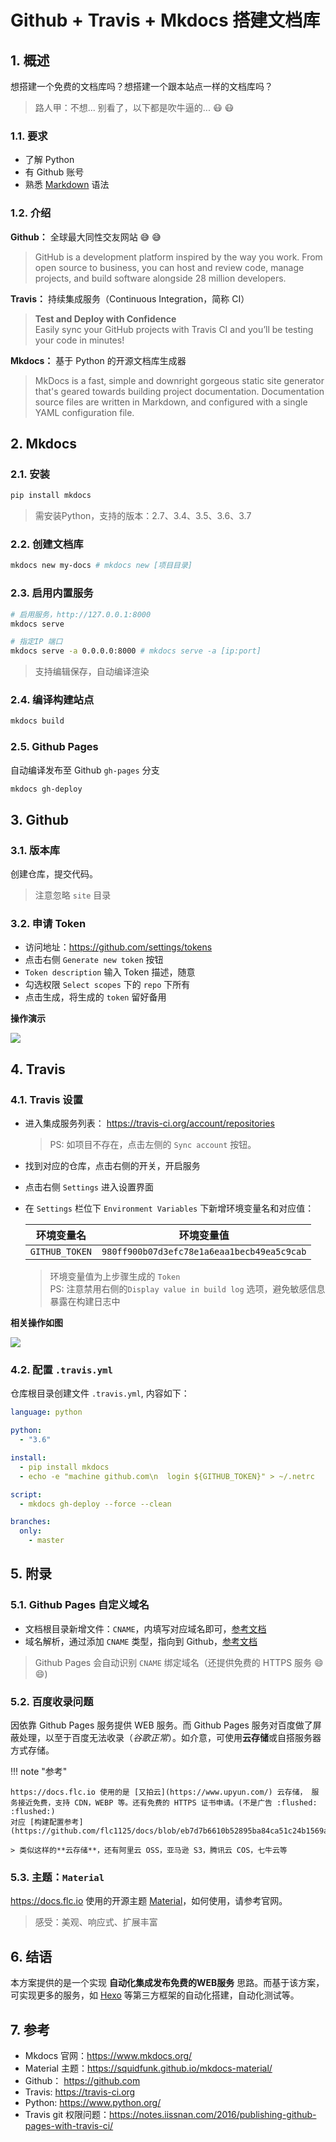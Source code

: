 # Github + Travis + Mkdocs 搭建文档库

## 1. 概述

想搭建一个免费的文档库吗？想搭建一个跟本站点一样的文档库吗？

> 路人甲：不想... 别看了，以下都是吹牛逼的... :mask: :mask:

### 1.1. 要求

- 了解 Python
- 有 Github 账号
- 熟悉 [Markdown](http://wow.kuapp.com/markdown/) 语法

### 1.2. 介绍

**Github：** 全球最大同性交友网站 :sweat_smile: :sweat_smile:

> GitHub is a development platform inspired by the way you work. From open source to business, you can host and review code, manage projects, and build software alongside 28 million developers.

**Travis：** 持续集成服务（Continuous Integration，简称 CI）

> **Test and Deploy with Confidence**  
> Easily sync your GitHub projects with Travis CI and you’ll be testing your code in minutes!

**Mkdocs：** 基于 Python 的开源文档库生成器

> MkDocs is a fast, simple and downright gorgeous static site generator that's geared towards building project documentation. Documentation source files are written in Markdown, and configured with a single YAML configuration file.

## 2. Mkdocs

### 2.1. 安装

```sh
pip install mkdocs
```

> 需安装Python，支持的版本：2.7、3.4、3.5、3.6、3.7

### 2.2. 创建文档库

```sh
mkdocs new my-docs # mkdocs new [项目目录]
```

### 2.3. 启用内置服务

```sh
# 启用服务，http://127.0.0.1:8000
mkdocs serve

# 指定IP 端口
mkdocs serve -a 0.0.0.0:8000 # mkdocs serve -a [ip:port]
```

> 支持编辑保存，自动编译渲染

### 2.4. 编译构建站点

```sh
mkdocs build
```

### 2.5. Github Pages

自动编译发布至 Github `gh-pages` 分支

```sh
mkdocs gh-deploy
```

## 3. Github

### 3.1. 版本库

创建仓库，提交代码。

> 注意忽略 `site` 目录

### 3.2. 申请 Token

- 访问地址：https://github.com/settings/tokens
- 点击右侧 `Generate new token` 按钮
- `Token description` 输入 Token 描述，随意
- 勾选权限 `Select scopes` 下的 `repo` 下所有
- 点击生成，将生成的 `token` 留好备用

**操作演示**

![](assets/github-token.gif)

## 4. Travis

### 4.1. Travis 设置

- 进入集成服务列表： https://travis-ci.org/account/repositories

    > PS: 如项目不存在，点击左侧的 `Sync account` 按钮。

- 找到对应的仓库，点击右侧的开关，开启服务
- 点击右侧 `Settings` 进入设置界面
- 在 `Settings` 栏位下 `Environment Variables` 下新增环境变量名和对应值：
    
    |环境变量名|环境变量值|
    |----|----|
    |`GITHUB_TOKEN`|`980ff900b07d3efc78e1a6eaa1becb49ea5c9cab`|
    
    > 环境变量值为上步骤生成的 `Token`  
    > PS: 注意禁用右侧的`Display value in build log` 选项，避免敏感信息暴露在构建日志中

**相关操作如图**

![](assets/legacy-services.png)

### 4.2. 配置 `.travis.yml`

仓库根目录创建文件 `.travis.yml`, 内容如下：

```yaml
language: python

python:
  - "3.6"

install:
  - pip install mkdocs
  - echo -e "machine github.com\n  login ${GITHUB_TOKEN}" > ~/.netrc

script:
  - mkdocs gh-deploy --force --clean

branches:
  only:
    - master
```

## 5. 附录

### 5.1. Github Pages 自定义域名

- 文档根目录新增文件：`CNAME`，内填写对应域名即可，[参考文档](https://help.github.com/articles/setting-up-a-custom-subdomain/)
- 域名解析，通过添加 `CNAME` 类型，指向到 Github，[参考文档](https://help.github.com/articles/quick-start-setting-up-a-custom-domain/)

> Github Pages 会自动识别 `CNAME` 绑定域名（还提供免费的 HTTPS 服务 :smile: :smile:)

### 5.2. 百度收录问题

因依靠 Github Pages 服务提供 WEB 服务。而 Github Pages 服务对百度做了屏蔽处理，以至于百度无法收录（*谷歌正常*）。如介意，可使用**云存储**或自搭服务器方式存储。

!!! note "参考"

    https://docs.flc.io 使用的是 [又拍云](https://www.upyun.com/) 云存储， 服务接近免费，支持 CDN，WEBP 等。还有免费的 HTTPS 证书申请。(不是广告 :flushed: :flushed:)  
    对应 [构建配置参考](https://github.com/flc1125/docs/blob/eb7d7b6610b52895ba84ca51c24b1569a4c3e719/.travis.yml)

    > 类似这样的**云存储**，还有阿里云 OSS，亚马逊 S3，腾讯云 COS，七牛云等

### 5.3. 主题：`Material`

https://docs.flc.io 使用的开源主题 [Material](https://squidfunk.github.io/mkdocs-material/)，如何使用，请参考官网。

> 感受：美观、响应式、扩展丰富

## 6. 结语

本方案提供的是一个实现 **自动化集成发布免费的WEB服务** 思路。而基于该方案，可实现更多的服务，如 [Hexo](https://hexo.io/) 等第三方框架的自动化搭建，自动化测试等。

## 7. 参考

- Mkdocs 官网：https://www.mkdocs.org/
- Material 主题：https://squidfunk.github.io/mkdocs-material/
- Github： https://github.com
- Travis: https://travis-ci.org
- Python: https://www.python.org/
- Travis git 权限问题：https://notes.iissnan.com/2016/publishing-github-pages-with-travis-ci/